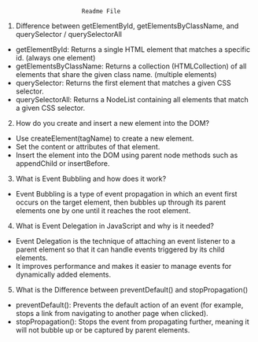 

                          Readme File

1. Difference between getElementById, getElementsByClassName, and querySelector / querySelectorAll

- getElementById: Returns a single HTML element that matches a specific id. (always one element)
- getElementsByClassName: Returns a collection (HTMLCollection) of all elements that share the given class name. (multiple elements)
- querySelector: Returns the first element that matches a given CSS selector.
- querySelectorAll: Returns a NodeList containing all elements that match a given CSS selector.

2. How do you create and insert a new element into the DOM?

- Use createElement(tagName) to create a new element.
- Set the content or attributes of that element.
- Insert the element into the DOM using parent node methods such as appendChild or insertBefore.

3. What is Event Bubbling and how does it work?

- Event Bubbling is a type of event propagation in which an event first occurs on the target element, then bubbles up through its parent elements one by one until it reaches the root element.

4. What is Event Delegation in JavaScript and why is it needed?

- Event Delegation is the technique of attaching an event listener to a parent element so that it can handle events triggered by its child elements.
- It improves performance and makes it easier to manage events for dynamically added elements.

5. What is the Difference between preventDefault() and stopPropagation()

- preventDefault(): Prevents the default action of an event (for example, stops a link from navigating to another page when clicked).
- stopPropagation(): Stops the event from propagating further, meaning it will not bubble up or be captured by parent elements.
